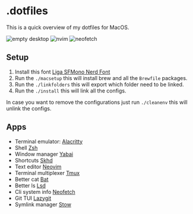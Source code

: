 # .dotfiles

This is a quick overview of my dotfiles for MacOS.

![empty desktop](.screenshots/screenshot-empty-desktop.png)
![nvim](.screenshots/screenshot-nvim.png)
![neofetch](.screenshots/screenshot-neofetch-firefox.png)

## Setup

1. Install this font [Liga SFMono Nerd Font](https://github.com/epk/SF-Mono-Nerd-Font)
2. Run the `./macsetup` this will install brew and all the `Brewfile` packages.
3. Run the `./linkfolders` this will export which folder need to be linked. 
4. Run the `./install` this will link all the configs.

In case you want to remove the configurations just run `./cleanenv` this will unlink the configs.

## Apps

- Terminal emulator: [Alacritty](https://github.com/alacritty/alacritty)
- Shell [Zsh](https://ohmyz.sh/)
- Window manager [Yabai](https://github.com/koekeishiya/yabai)
- Shortcuts [Skhd](https://github.com/koekeishiya/skhd)
- Text editor [Neovim](https://neovim.io/)
- Terminal multiplexer [Tmux](https://github.com/tmux/tmux)
- Better cat [Bat](https://github.com/sharkdp/bat)
- Better ls [Lsd](https://github.com/Peltoche/lsd)
- Cli system info [Neofetch](https://github.com/dylanaraps/neofetch)
- Git TUI [Lazygit](https://github.com/jesseduffield/lazygit)
- Symlink manager [Stow](https://www.gnu.org/software/stow/)


